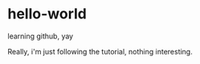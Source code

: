 # hello-world
learning github, yay 

Really, i'm just following the tutorial, nothing interesting.


